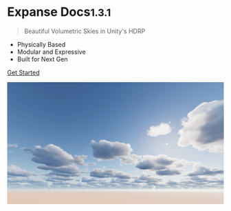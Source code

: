 <!-- _coverpage.md -->

<!-- TODO (LOGO): ![logo](_media/icon.svg) -->

# Expanse Docs<small>1.3.1</small>

> Beautiful Volumetric Skies in Unity's HDRP

- Physically Based
- Modular and Expressive
- Built for Next Gen

[Get Started](#expanse-documentation)

![](img/procedural_cloud_volume/silver_1.jpg)